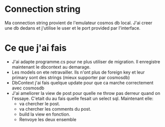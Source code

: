 # Connection string
Ma connection string provient de l'emulateur cosmos db local.
J'ai creer une db dedans et j'utilise le user et le port provided par l'interface.

# Ce que j'ai fais
- J'ai adapte programme.cs pour ne plus utiliser de migration. Il enregistre maintenant le dbcontext au demarage.
- Les models on ete retravailler. Ils n'ont plus de foreign key et leur primary sont des strings (mieux supporter par cosmosdb)
- DbContext j'ai fais quelque update pour que ca marche correctement avec cosmosdb
- J'ai ameliorer la view de post pour quelle ne throw pas derreur quand on l'essaye. C'etait du au fais quelle fesait un select sql. Maintenant elle:
    - va chercher le post.
    - va chercher les comments du post.
    - build la view en fonction.
    - Renvoye les deux ensemble
    